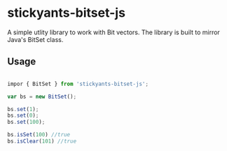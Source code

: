 # stickyants-bitset-js 

A simple utlity library to work with Bit vectors. The library is built to mirror Java's BitSet class. 

## Usage 

```javascript

impor { BitSet } from 'stickyants-bitset-js'; 

var bs = new BitSet(); 

bs.set(1);
bs.set(0);
bs.set(100); 

bs.isSet(100) //true
bs.isClear(101) //true

```